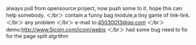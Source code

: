 always pull from opensource project, now push some to it.  hope this can help somebody.
＜/br＞ contain a funny bag module,a tiny game of link-link. 
＜/br＞ any problem
＜/br＞ e-mail to:45030013@qq.com
＜/br＞ demo:http://www.5icoin.com/icoin/webjs
＜/br＞ had some bug need to fix for the page split algrithm

